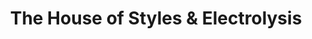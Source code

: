 ---
title: "The House of Styles & Electrolysis"
url: /pottsville/the-house-of-styles-und-electrolysis/
shop: Friseur
---